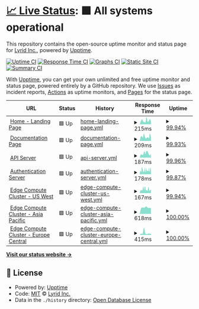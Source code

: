 # [📈 Live Status](https://LyridInc.github.io/statuspage): <!--live status--> **🟩 All systems operational**

This repository contains the open-source uptime monitor and status page for [Lyrid Inc.](https://lyrid.io), powered by [Upptime](https://github.com/upptime/upptime).

[![Uptime CI](https://github.com/LyridInc/statuspage/workflows/Uptime%20CI/badge.svg)](https://github.com/LyridInc/statuspage/actions?query=workflow%3A%22Uptime+CI%22)
[![Response Time CI](https://github.com/LyridInc/statuspage/workflows/Response%20Time%20CI/badge.svg)](https://github.com/LyridInc/statuspage/actions?query=workflow%3A%22Response+Time+CI%22)
[![Graphs CI](https://github.com/LyridInc/statuspage/workflows/Graphs%20CI/badge.svg)](https://github.com/LyridInc/statuspage/actions?query=workflow%3A%22Graphs+CI%22)
[![Static Site CI](https://github.com/LyridInc/statuspage/workflows/Static%20Site%20CI/badge.svg)](https://github.com/LyridInc/statuspage/actions?query=workflow%3A%22Static+Site+CI%22)
[![Summary CI](https://github.com/LyridInc/statuspage/workflows/Summary%20CI/badge.svg)](https://github.com/LyridInc/statuspage/actions?query=workflow%3A%22Summary+CI%22)

With [Upptime](https://upptime.js.org), you can get your own unlimited and free uptime monitor and status page, powered entirely by a GitHub repository. We use [Issues](https://github.com/LyridInc/statuspage/issues) as incident reports, [Actions](https://github.com/LyridInc/statuspage/actions) as uptime monitors, and [Pages](https://LyridInc.github.io/statuspage) for the status page.

<!--start: status pages-->
<!-- This summary is generated by Upptime (https://github.com/upptime/upptime) -->
<!-- Do not edit this manually, your changes will be overwritten -->
<!-- prettier-ignore -->
| URL | Status | History | Response Time | Uptime |
| --- | ------ | ------- | ------------- | ------ |
| <img alt="" src="https://favicons.githubusercontent.com/lyrid.io" height="13"> [Home - Landing Page](https://lyrid.io/assets/images/resources/logo_transparent.png) | 🟩 Up | [home-landing-page.yml](https://github.com/LyridInc/statuspage/commits/HEAD/history/home-landing-page.yml) | <details><summary><img alt="Response time graph" src="./graphs/home-landing-page/response-time-week.png" height="20"> 215ms</summary><br><a href="https://status.lyrid.io/history/home-landing-page"><img alt="Response time 516" src="https://img.shields.io/endpoint?url=https%3A%2F%2Fraw.githubusercontent.com%2FLyridInc%2Fstatuspage%2FHEAD%2Fapi%2Fhome-landing-page%2Fresponse-time.json"></a><br><a href="https://status.lyrid.io/history/home-landing-page"><img alt="24-hour response time 258" src="https://img.shields.io/endpoint?url=https%3A%2F%2Fraw.githubusercontent.com%2FLyridInc%2Fstatuspage%2FHEAD%2Fapi%2Fhome-landing-page%2Fresponse-time-day.json"></a><br><a href="https://status.lyrid.io/history/home-landing-page"><img alt="7-day response time 215" src="https://img.shields.io/endpoint?url=https%3A%2F%2Fraw.githubusercontent.com%2FLyridInc%2Fstatuspage%2FHEAD%2Fapi%2Fhome-landing-page%2Fresponse-time-week.json"></a><br><a href="https://status.lyrid.io/history/home-landing-page"><img alt="30-day response time 205" src="https://img.shields.io/endpoint?url=https%3A%2F%2Fraw.githubusercontent.com%2FLyridInc%2Fstatuspage%2FHEAD%2Fapi%2Fhome-landing-page%2Fresponse-time-month.json"></a><br><a href="https://status.lyrid.io/history/home-landing-page"><img alt="1-year response time 516" src="https://img.shields.io/endpoint?url=https%3A%2F%2Fraw.githubusercontent.com%2FLyridInc%2Fstatuspage%2FHEAD%2Fapi%2Fhome-landing-page%2Fresponse-time-year.json"></a></details> | <details><summary><a href="https://status.lyrid.io/history/home-landing-page">99.94%</a></summary><a href="https://status.lyrid.io/history/home-landing-page"><img alt="All-time uptime 99.95%" src="https://img.shields.io/endpoint?url=https%3A%2F%2Fraw.githubusercontent.com%2FLyridInc%2Fstatuspage%2FHEAD%2Fapi%2Fhome-landing-page%2Fuptime.json"></a><br><a href="https://status.lyrid.io/history/home-landing-page"><img alt="24-hour uptime 100.00%" src="https://img.shields.io/endpoint?url=https%3A%2F%2Fraw.githubusercontent.com%2FLyridInc%2Fstatuspage%2FHEAD%2Fapi%2Fhome-landing-page%2Fuptime-day.json"></a><br><a href="https://status.lyrid.io/history/home-landing-page"><img alt="7-day uptime 99.94%" src="https://img.shields.io/endpoint?url=https%3A%2F%2Fraw.githubusercontent.com%2FLyridInc%2Fstatuspage%2FHEAD%2Fapi%2Fhome-landing-page%2Fuptime-week.json"></a><br><a href="https://status.lyrid.io/history/home-landing-page"><img alt="30-day uptime 99.90%" src="https://img.shields.io/endpoint?url=https%3A%2F%2Fraw.githubusercontent.com%2FLyridInc%2Fstatuspage%2FHEAD%2Fapi%2Fhome-landing-page%2Fuptime-month.json"></a><br><a href="https://status.lyrid.io/history/home-landing-page"><img alt="1-year uptime 99.95%" src="https://img.shields.io/endpoint?url=https%3A%2F%2Fraw.githubusercontent.com%2FLyridInc%2Fstatuspage%2FHEAD%2Fapi%2Fhome-landing-page%2Fuptime-year.json"></a></details>
| <img alt="" src="https://favicons.githubusercontent.com/docs.lyrid.io" height="13"> [Documentation Page](https://docs.lyrid.io/img/lyridsvg.svg) | 🟩 Up | [documentation-page.yml](https://github.com/LyridInc/statuspage/commits/HEAD/history/documentation-page.yml) | <details><summary><img alt="Response time graph" src="./graphs/documentation-page/response-time-week.png" height="20"> 209ms</summary><br><a href="https://status.lyrid.io/history/documentation-page"><img alt="Response time 365" src="https://img.shields.io/endpoint?url=https%3A%2F%2Fraw.githubusercontent.com%2FLyridInc%2Fstatuspage%2FHEAD%2Fapi%2Fdocumentation-page%2Fresponse-time.json"></a><br><a href="https://status.lyrid.io/history/documentation-page"><img alt="24-hour response time 297" src="https://img.shields.io/endpoint?url=https%3A%2F%2Fraw.githubusercontent.com%2FLyridInc%2Fstatuspage%2FHEAD%2Fapi%2Fdocumentation-page%2Fresponse-time-day.json"></a><br><a href="https://status.lyrid.io/history/documentation-page"><img alt="7-day response time 209" src="https://img.shields.io/endpoint?url=https%3A%2F%2Fraw.githubusercontent.com%2FLyridInc%2Fstatuspage%2FHEAD%2Fapi%2Fdocumentation-page%2Fresponse-time-week.json"></a><br><a href="https://status.lyrid.io/history/documentation-page"><img alt="30-day response time 226" src="https://img.shields.io/endpoint?url=https%3A%2F%2Fraw.githubusercontent.com%2FLyridInc%2Fstatuspage%2FHEAD%2Fapi%2Fdocumentation-page%2Fresponse-time-month.json"></a><br><a href="https://status.lyrid.io/history/documentation-page"><img alt="1-year response time 365" src="https://img.shields.io/endpoint?url=https%3A%2F%2Fraw.githubusercontent.com%2FLyridInc%2Fstatuspage%2FHEAD%2Fapi%2Fdocumentation-page%2Fresponse-time-year.json"></a></details> | <details><summary><a href="https://status.lyrid.io/history/documentation-page">99.93%</a></summary><a href="https://status.lyrid.io/history/documentation-page"><img alt="All-time uptime 99.97%" src="https://img.shields.io/endpoint?url=https%3A%2F%2Fraw.githubusercontent.com%2FLyridInc%2Fstatuspage%2FHEAD%2Fapi%2Fdocumentation-page%2Fuptime.json"></a><br><a href="https://status.lyrid.io/history/documentation-page"><img alt="24-hour uptime 100.00%" src="https://img.shields.io/endpoint?url=https%3A%2F%2Fraw.githubusercontent.com%2FLyridInc%2Fstatuspage%2FHEAD%2Fapi%2Fdocumentation-page%2Fuptime-day.json"></a><br><a href="https://status.lyrid.io/history/documentation-page"><img alt="7-day uptime 99.93%" src="https://img.shields.io/endpoint?url=https%3A%2F%2Fraw.githubusercontent.com%2FLyridInc%2Fstatuspage%2FHEAD%2Fapi%2Fdocumentation-page%2Fuptime-week.json"></a><br><a href="https://status.lyrid.io/history/documentation-page"><img alt="30-day uptime 99.96%" src="https://img.shields.io/endpoint?url=https%3A%2F%2Fraw.githubusercontent.com%2FLyridInc%2Fstatuspage%2FHEAD%2Fapi%2Fdocumentation-page%2Fuptime-month.json"></a><br><a href="https://status.lyrid.io/history/documentation-page"><img alt="1-year uptime 99.97%" src="https://img.shields.io/endpoint?url=https%3A%2F%2Fraw.githubusercontent.com%2FLyridInc%2Fstatuspage%2FHEAD%2Fapi%2Fdocumentation-page%2Fuptime-year.json"></a></details>
| <img alt="" src="https://favicons.githubusercontent.com/api.lyrid.io" height="13"> [API Server](https://api.lyrid.io/version) | 🟩 Up | [api-server.yml](https://github.com/LyridInc/statuspage/commits/HEAD/history/api-server.yml) | <details><summary><img alt="Response time graph" src="./graphs/api-server/response-time-week.png" height="20"> 187ms</summary><br><a href="https://status.lyrid.io/history/api-server"><img alt="Response time 195" src="https://img.shields.io/endpoint?url=https%3A%2F%2Fraw.githubusercontent.com%2FLyridInc%2Fstatuspage%2FHEAD%2Fapi%2Fapi-server%2Fresponse-time.json"></a><br><a href="https://status.lyrid.io/history/api-server"><img alt="24-hour response time 263" src="https://img.shields.io/endpoint?url=https%3A%2F%2Fraw.githubusercontent.com%2FLyridInc%2Fstatuspage%2FHEAD%2Fapi%2Fapi-server%2Fresponse-time-day.json"></a><br><a href="https://status.lyrid.io/history/api-server"><img alt="7-day response time 187" src="https://img.shields.io/endpoint?url=https%3A%2F%2Fraw.githubusercontent.com%2FLyridInc%2Fstatuspage%2FHEAD%2Fapi%2Fapi-server%2Fresponse-time-week.json"></a><br><a href="https://status.lyrid.io/history/api-server"><img alt="30-day response time 184" src="https://img.shields.io/endpoint?url=https%3A%2F%2Fraw.githubusercontent.com%2FLyridInc%2Fstatuspage%2FHEAD%2Fapi%2Fapi-server%2Fresponse-time-month.json"></a><br><a href="https://status.lyrid.io/history/api-server"><img alt="1-year response time 195" src="https://img.shields.io/endpoint?url=https%3A%2F%2Fraw.githubusercontent.com%2FLyridInc%2Fstatuspage%2FHEAD%2Fapi%2Fapi-server%2Fresponse-time-year.json"></a></details> | <details><summary><a href="https://status.lyrid.io/history/api-server">99.96%</a></summary><a href="https://status.lyrid.io/history/api-server"><img alt="All-time uptime 99.96%" src="https://img.shields.io/endpoint?url=https%3A%2F%2Fraw.githubusercontent.com%2FLyridInc%2Fstatuspage%2FHEAD%2Fapi%2Fapi-server%2Fuptime.json"></a><br><a href="https://status.lyrid.io/history/api-server"><img alt="24-hour uptime 100.00%" src="https://img.shields.io/endpoint?url=https%3A%2F%2Fraw.githubusercontent.com%2FLyridInc%2Fstatuspage%2FHEAD%2Fapi%2Fapi-server%2Fuptime-day.json"></a><br><a href="https://status.lyrid.io/history/api-server"><img alt="7-day uptime 99.96%" src="https://img.shields.io/endpoint?url=https%3A%2F%2Fraw.githubusercontent.com%2FLyridInc%2Fstatuspage%2FHEAD%2Fapi%2Fapi-server%2Fuptime-week.json"></a><br><a href="https://status.lyrid.io/history/api-server"><img alt="30-day uptime 99.89%" src="https://img.shields.io/endpoint?url=https%3A%2F%2Fraw.githubusercontent.com%2FLyridInc%2Fstatuspage%2FHEAD%2Fapi%2Fapi-server%2Fuptime-month.json"></a><br><a href="https://status.lyrid.io/history/api-server"><img alt="1-year uptime 99.96%" src="https://img.shields.io/endpoint?url=https%3A%2F%2Fraw.githubusercontent.com%2FLyridInc%2Fstatuspage%2FHEAD%2Fapi%2Fapi-server%2Fuptime-year.json"></a></details>
| <img alt="" src="https://favicons.githubusercontent.com/id.lyrid.io" height="13"> [Authentication Server](https://id.lyrid.io/version) | 🟩 Up | [authentication-server.yml](https://github.com/LyridInc/statuspage/commits/HEAD/history/authentication-server.yml) | <details><summary><img alt="Response time graph" src="./graphs/authentication-server/response-time-week.png" height="20"> 178ms</summary><br><a href="https://status.lyrid.io/history/authentication-server"><img alt="Response time 290" src="https://img.shields.io/endpoint?url=https%3A%2F%2Fraw.githubusercontent.com%2FLyridInc%2Fstatuspage%2FHEAD%2Fapi%2Fauthentication-server%2Fresponse-time.json"></a><br><a href="https://status.lyrid.io/history/authentication-server"><img alt="24-hour response time 269" src="https://img.shields.io/endpoint?url=https%3A%2F%2Fraw.githubusercontent.com%2FLyridInc%2Fstatuspage%2FHEAD%2Fapi%2Fauthentication-server%2Fresponse-time-day.json"></a><br><a href="https://status.lyrid.io/history/authentication-server"><img alt="7-day response time 178" src="https://img.shields.io/endpoint?url=https%3A%2F%2Fraw.githubusercontent.com%2FLyridInc%2Fstatuspage%2FHEAD%2Fapi%2Fauthentication-server%2Fresponse-time-week.json"></a><br><a href="https://status.lyrid.io/history/authentication-server"><img alt="30-day response time 289" src="https://img.shields.io/endpoint?url=https%3A%2F%2Fraw.githubusercontent.com%2FLyridInc%2Fstatuspage%2FHEAD%2Fapi%2Fauthentication-server%2Fresponse-time-month.json"></a><br><a href="https://status.lyrid.io/history/authentication-server"><img alt="1-year response time 290" src="https://img.shields.io/endpoint?url=https%3A%2F%2Fraw.githubusercontent.com%2FLyridInc%2Fstatuspage%2FHEAD%2Fapi%2Fauthentication-server%2Fresponse-time-year.json"></a></details> | <details><summary><a href="https://status.lyrid.io/history/authentication-server">99.87%</a></summary><a href="https://status.lyrid.io/history/authentication-server"><img alt="All-time uptime 99.95%" src="https://img.shields.io/endpoint?url=https%3A%2F%2Fraw.githubusercontent.com%2FLyridInc%2Fstatuspage%2FHEAD%2Fapi%2Fauthentication-server%2Fuptime.json"></a><br><a href="https://status.lyrid.io/history/authentication-server"><img alt="24-hour uptime 100.00%" src="https://img.shields.io/endpoint?url=https%3A%2F%2Fraw.githubusercontent.com%2FLyridInc%2Fstatuspage%2FHEAD%2Fapi%2Fauthentication-server%2Fuptime-day.json"></a><br><a href="https://status.lyrid.io/history/authentication-server"><img alt="7-day uptime 99.87%" src="https://img.shields.io/endpoint?url=https%3A%2F%2Fraw.githubusercontent.com%2FLyridInc%2Fstatuspage%2FHEAD%2Fapi%2Fauthentication-server%2Fuptime-week.json"></a><br><a href="https://status.lyrid.io/history/authentication-server"><img alt="30-day uptime 99.90%" src="https://img.shields.io/endpoint?url=https%3A%2F%2Fraw.githubusercontent.com%2FLyridInc%2Fstatuspage%2FHEAD%2Fapi%2Fauthentication-server%2Fuptime-month.json"></a><br><a href="https://status.lyrid.io/history/authentication-server"><img alt="1-year uptime 99.95%" src="https://img.shields.io/endpoint?url=https%3A%2F%2Fraw.githubusercontent.com%2FLyridInc%2Fstatuspage%2FHEAD%2Fapi%2Fauthentication-server%2Fuptime-year.json"></a></details>
| <img alt="" src="https://favicons.githubusercontent.com/uswest1-vega.lyrid.io" height="13"> [Edge Compute Cluster - US West](https://uswest1-vega.lyrid.io/version) | 🟩 Up | [edge-compute-cluster-us-west.yml](https://github.com/LyridInc/statuspage/commits/HEAD/history/edge-compute-cluster-us-west.yml) | <details><summary><img alt="Response time graph" src="./graphs/edge-compute-cluster-us-west/response-time-week.png" height="20"> 167ms</summary><br><a href="https://status.lyrid.io/history/edge-compute-cluster-us-west"><img alt="Response time 187" src="https://img.shields.io/endpoint?url=https%3A%2F%2Fraw.githubusercontent.com%2FLyridInc%2Fstatuspage%2FHEAD%2Fapi%2Fedge-compute-cluster-us-west%2Fresponse-time.json"></a><br><a href="https://status.lyrid.io/history/edge-compute-cluster-us-west"><img alt="24-hour response time 255" src="https://img.shields.io/endpoint?url=https%3A%2F%2Fraw.githubusercontent.com%2FLyridInc%2Fstatuspage%2FHEAD%2Fapi%2Fedge-compute-cluster-us-west%2Fresponse-time-day.json"></a><br><a href="https://status.lyrid.io/history/edge-compute-cluster-us-west"><img alt="7-day response time 167" src="https://img.shields.io/endpoint?url=https%3A%2F%2Fraw.githubusercontent.com%2FLyridInc%2Fstatuspage%2FHEAD%2Fapi%2Fedge-compute-cluster-us-west%2Fresponse-time-week.json"></a><br><a href="https://status.lyrid.io/history/edge-compute-cluster-us-west"><img alt="30-day response time 176" src="https://img.shields.io/endpoint?url=https%3A%2F%2Fraw.githubusercontent.com%2FLyridInc%2Fstatuspage%2FHEAD%2Fapi%2Fedge-compute-cluster-us-west%2Fresponse-time-month.json"></a><br><a href="https://status.lyrid.io/history/edge-compute-cluster-us-west"><img alt="1-year response time 187" src="https://img.shields.io/endpoint?url=https%3A%2F%2Fraw.githubusercontent.com%2FLyridInc%2Fstatuspage%2FHEAD%2Fapi%2Fedge-compute-cluster-us-west%2Fresponse-time-year.json"></a></details> | <details><summary><a href="https://status.lyrid.io/history/edge-compute-cluster-us-west">99.94%</a></summary><a href="https://status.lyrid.io/history/edge-compute-cluster-us-west"><img alt="All-time uptime 99.96%" src="https://img.shields.io/endpoint?url=https%3A%2F%2Fraw.githubusercontent.com%2FLyridInc%2Fstatuspage%2FHEAD%2Fapi%2Fedge-compute-cluster-us-west%2Fuptime.json"></a><br><a href="https://status.lyrid.io/history/edge-compute-cluster-us-west"><img alt="24-hour uptime 100.00%" src="https://img.shields.io/endpoint?url=https%3A%2F%2Fraw.githubusercontent.com%2FLyridInc%2Fstatuspage%2FHEAD%2Fapi%2Fedge-compute-cluster-us-west%2Fuptime-day.json"></a><br><a href="https://status.lyrid.io/history/edge-compute-cluster-us-west"><img alt="7-day uptime 99.94%" src="https://img.shields.io/endpoint?url=https%3A%2F%2Fraw.githubusercontent.com%2FLyridInc%2Fstatuspage%2FHEAD%2Fapi%2Fedge-compute-cluster-us-west%2Fuptime-week.json"></a><br><a href="https://status.lyrid.io/history/edge-compute-cluster-us-west"><img alt="30-day uptime 99.89%" src="https://img.shields.io/endpoint?url=https%3A%2F%2Fraw.githubusercontent.com%2FLyridInc%2Fstatuspage%2FHEAD%2Fapi%2Fedge-compute-cluster-us-west%2Fuptime-month.json"></a><br><a href="https://status.lyrid.io/history/edge-compute-cluster-us-west"><img alt="1-year uptime 99.96%" src="https://img.shields.io/endpoint?url=https%3A%2F%2Fraw.githubusercontent.com%2FLyridInc%2Fstatuspage%2FHEAD%2Fapi%2Fedge-compute-cluster-us-west%2Fuptime-year.json"></a></details>
| <img alt="" src="https://favicons.githubusercontent.com/apsoutheast1-vega.lyrid.io" height="13"> [Edge Compute Cluster - Asia Pacific](https://apsoutheast1-vega.lyrid.io/version) | 🟩 Up | [edge-compute-cluster-asia-pacific.yml](https://github.com/LyridInc/statuspage/commits/HEAD/history/edge-compute-cluster-asia-pacific.yml) | <details><summary><img alt="Response time graph" src="./graphs/edge-compute-cluster-asia-pacific/response-time-week.png" height="20"> 618ms</summary><br><a href="https://status.lyrid.io/history/edge-compute-cluster-asia-pacific"><img alt="Response time 636" src="https://img.shields.io/endpoint?url=https%3A%2F%2Fraw.githubusercontent.com%2FLyridInc%2Fstatuspage%2FHEAD%2Fapi%2Fedge-compute-cluster-asia-pacific%2Fresponse-time.json"></a><br><a href="https://status.lyrid.io/history/edge-compute-cluster-asia-pacific"><img alt="24-hour response time 726" src="https://img.shields.io/endpoint?url=https%3A%2F%2Fraw.githubusercontent.com%2FLyridInc%2Fstatuspage%2FHEAD%2Fapi%2Fedge-compute-cluster-asia-pacific%2Fresponse-time-day.json"></a><br><a href="https://status.lyrid.io/history/edge-compute-cluster-asia-pacific"><img alt="7-day response time 618" src="https://img.shields.io/endpoint?url=https%3A%2F%2Fraw.githubusercontent.com%2FLyridInc%2Fstatuspage%2FHEAD%2Fapi%2Fedge-compute-cluster-asia-pacific%2Fresponse-time-week.json"></a><br><a href="https://status.lyrid.io/history/edge-compute-cluster-asia-pacific"><img alt="30-day response time 626" src="https://img.shields.io/endpoint?url=https%3A%2F%2Fraw.githubusercontent.com%2FLyridInc%2Fstatuspage%2FHEAD%2Fapi%2Fedge-compute-cluster-asia-pacific%2Fresponse-time-month.json"></a><br><a href="https://status.lyrid.io/history/edge-compute-cluster-asia-pacific"><img alt="1-year response time 636" src="https://img.shields.io/endpoint?url=https%3A%2F%2Fraw.githubusercontent.com%2FLyridInc%2Fstatuspage%2FHEAD%2Fapi%2Fedge-compute-cluster-asia-pacific%2Fresponse-time-year.json"></a></details> | <details><summary><a href="https://status.lyrid.io/history/edge-compute-cluster-asia-pacific">100.00%</a></summary><a href="https://status.lyrid.io/history/edge-compute-cluster-asia-pacific"><img alt="All-time uptime 100.00%" src="https://img.shields.io/endpoint?url=https%3A%2F%2Fraw.githubusercontent.com%2FLyridInc%2Fstatuspage%2FHEAD%2Fapi%2Fedge-compute-cluster-asia-pacific%2Fuptime.json"></a><br><a href="https://status.lyrid.io/history/edge-compute-cluster-asia-pacific"><img alt="24-hour uptime 100.00%" src="https://img.shields.io/endpoint?url=https%3A%2F%2Fraw.githubusercontent.com%2FLyridInc%2Fstatuspage%2FHEAD%2Fapi%2Fedge-compute-cluster-asia-pacific%2Fuptime-day.json"></a><br><a href="https://status.lyrid.io/history/edge-compute-cluster-asia-pacific"><img alt="7-day uptime 100.00%" src="https://img.shields.io/endpoint?url=https%3A%2F%2Fraw.githubusercontent.com%2FLyridInc%2Fstatuspage%2FHEAD%2Fapi%2Fedge-compute-cluster-asia-pacific%2Fuptime-week.json"></a><br><a href="https://status.lyrid.io/history/edge-compute-cluster-asia-pacific"><img alt="30-day uptime 100.00%" src="https://img.shields.io/endpoint?url=https%3A%2F%2Fraw.githubusercontent.com%2FLyridInc%2Fstatuspage%2FHEAD%2Fapi%2Fedge-compute-cluster-asia-pacific%2Fuptime-month.json"></a><br><a href="https://status.lyrid.io/history/edge-compute-cluster-asia-pacific"><img alt="1-year uptime 100.00%" src="https://img.shields.io/endpoint?url=https%3A%2F%2Fraw.githubusercontent.com%2FLyridInc%2Fstatuspage%2FHEAD%2Fapi%2Fedge-compute-cluster-asia-pacific%2Fuptime-year.json"></a></details>
| <img alt="" src="https://favicons.githubusercontent.com/eucentral1-vega.lyrid.io" height="13"> [Edge Compute Cluster - Europe Central](https://eucentral1-vega.lyrid.io/version) | 🟩 Up | [edge-compute-cluster-europe-central.yml](https://github.com/LyridInc/statuspage/commits/HEAD/history/edge-compute-cluster-europe-central.yml) | <details><summary><img alt="Response time graph" src="./graphs/edge-compute-cluster-europe-central/response-time-week.png" height="20"> 415ms</summary><br><a href="https://status.lyrid.io/history/edge-compute-cluster-europe-central"><img alt="Response time 576" src="https://img.shields.io/endpoint?url=https%3A%2F%2Fraw.githubusercontent.com%2FLyridInc%2Fstatuspage%2FHEAD%2Fapi%2Fedge-compute-cluster-europe-central%2Fresponse-time.json"></a><br><a href="https://status.lyrid.io/history/edge-compute-cluster-europe-central"><img alt="24-hour response time 315" src="https://img.shields.io/endpoint?url=https%3A%2F%2Fraw.githubusercontent.com%2FLyridInc%2Fstatuspage%2FHEAD%2Fapi%2Fedge-compute-cluster-europe-central%2Fresponse-time-day.json"></a><br><a href="https://status.lyrid.io/history/edge-compute-cluster-europe-central"><img alt="7-day response time 415" src="https://img.shields.io/endpoint?url=https%3A%2F%2Fraw.githubusercontent.com%2FLyridInc%2Fstatuspage%2FHEAD%2Fapi%2Fedge-compute-cluster-europe-central%2Fresponse-time-week.json"></a><br><a href="https://status.lyrid.io/history/edge-compute-cluster-europe-central"><img alt="30-day response time 489" src="https://img.shields.io/endpoint?url=https%3A%2F%2Fraw.githubusercontent.com%2FLyridInc%2Fstatuspage%2FHEAD%2Fapi%2Fedge-compute-cluster-europe-central%2Fresponse-time-month.json"></a><br><a href="https://status.lyrid.io/history/edge-compute-cluster-europe-central"><img alt="1-year response time 576" src="https://img.shields.io/endpoint?url=https%3A%2F%2Fraw.githubusercontent.com%2FLyridInc%2Fstatuspage%2FHEAD%2Fapi%2Fedge-compute-cluster-europe-central%2Fresponse-time-year.json"></a></details> | <details><summary><a href="https://status.lyrid.io/history/edge-compute-cluster-europe-central">100.00%</a></summary><a href="https://status.lyrid.io/history/edge-compute-cluster-europe-central"><img alt="All-time uptime 99.97%" src="https://img.shields.io/endpoint?url=https%3A%2F%2Fraw.githubusercontent.com%2FLyridInc%2Fstatuspage%2FHEAD%2Fapi%2Fedge-compute-cluster-europe-central%2Fuptime.json"></a><br><a href="https://status.lyrid.io/history/edge-compute-cluster-europe-central"><img alt="24-hour uptime 100.00%" src="https://img.shields.io/endpoint?url=https%3A%2F%2Fraw.githubusercontent.com%2FLyridInc%2Fstatuspage%2FHEAD%2Fapi%2Fedge-compute-cluster-europe-central%2Fuptime-day.json"></a><br><a href="https://status.lyrid.io/history/edge-compute-cluster-europe-central"><img alt="7-day uptime 100.00%" src="https://img.shields.io/endpoint?url=https%3A%2F%2Fraw.githubusercontent.com%2FLyridInc%2Fstatuspage%2FHEAD%2Fapi%2Fedge-compute-cluster-europe-central%2Fuptime-week.json"></a><br><a href="https://status.lyrid.io/history/edge-compute-cluster-europe-central"><img alt="30-day uptime 100.00%" src="https://img.shields.io/endpoint?url=https%3A%2F%2Fraw.githubusercontent.com%2FLyridInc%2Fstatuspage%2FHEAD%2Fapi%2Fedge-compute-cluster-europe-central%2Fuptime-month.json"></a><br><a href="https://status.lyrid.io/history/edge-compute-cluster-europe-central"><img alt="1-year uptime 99.97%" src="https://img.shields.io/endpoint?url=https%3A%2F%2Fraw.githubusercontent.com%2FLyridInc%2Fstatuspage%2FHEAD%2Fapi%2Fedge-compute-cluster-europe-central%2Fuptime-year.json"></a></details>

<!--end: status pages-->

[**Visit our status website →**](https://LyridInc.github.io/statuspage)

## 📄 License

- Powered by: [Upptime](https://github.com/upptime/upptime)
- Code: [MIT](./LICENSE) © [Lyrid Inc.](https://lyrid.io)
- Data in the `./history` directory: [Open Database License](https://opendatacommons.org/licenses/odbl/1-0/)
